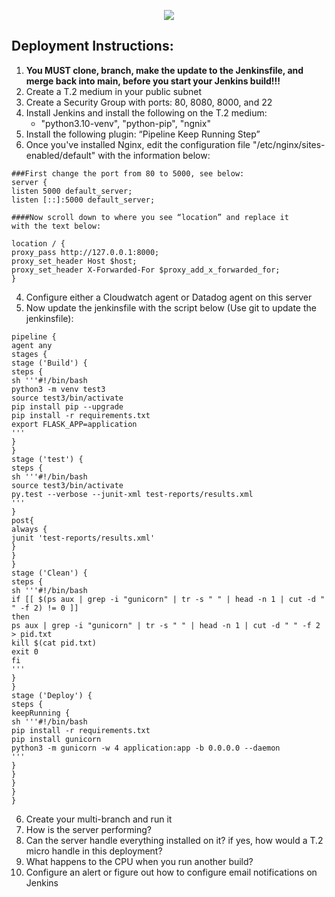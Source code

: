 <p align="center">
<img src="https://github.com/kura-labs-org/kuralabs_deployment_1/blob/main/Kuralogo.png">
</p>

## Deployment Instructions:
1. **You MUST clone, branch, make the update to the Jenkinsfile, and merge back into main, before you start your Jenkins build!!!** 
2.  Create a T.2 medium in your public subnet
3. Create a Security Group with ports: 80, 8080, 8000, and 22
4. Install Jenkins and install the following on the T.2 medium:
    - "python3.10-venv", "python-pip", "ngnix" 
5. Install the following plugin: “Pipeline Keep Running Step”
6. Once you've installed Nginx, edit the configuration file "/etc/nginx/sites-enabled/default" with the information below:
```
###First change the port from 80 to 5000, see below:
server {
listen 5000 default_server;
listen [::]:5000 default_server;

####Now scroll down to where you see “location” and replace it
with the text below:

location / {
proxy_pass http://127.0.0.1:8000;
proxy_set_header Host $host;
proxy_set_header X-Forwarded-For $proxy_add_x_forwarded_for;
}

```
4. Configure either a Cloudwatch agent or Datadog agent on this server
5. Now update the jenkinsfile with the script below (Use git to update the jenkinsfile): 
```
pipeline {
agent any
stages {
stage ('Build') {
steps {
sh '''#!/bin/bash
python3 -m venv test3
source test3/bin/activate
pip install pip --upgrade
pip install -r requirements.txt
export FLASK_APP=application
'''
}
}
stage ('test') {
steps {
sh '''#!/bin/bash
source test3/bin/activate
py.test --verbose --junit-xml test-reports/results.xml
'''
}
post{
always {
junit 'test-reports/results.xml'
}
}
}
stage ('Clean') {
steps {
sh '''#!/bin/bash
if [[ $(ps aux | grep -i "gunicorn" | tr -s " " | head -n 1 | cut -d " " -f 2) != 0 ]]
then
ps aux | grep -i "gunicorn" | tr -s " " | head -n 1 | cut -d " " -f 2 > pid.txt
kill $(cat pid.txt)
exit 0
fi
'''
}
}
stage ('Deploy') {
steps {
keepRunning {
sh '''#!/bin/bash
pip install -r requirements.txt
pip install gunicorn
python3 -m gunicorn -w 4 application:app -b 0.0.0.0 --daemon
'''
}
}
}
}
}
```
6. Create your multi-branch and run it
7. How is the server performing?
8. Can the server handle everything installed on it? if yes, how would a T.2 micro handle in this deployment? 
9. What happens to the CPU when you run another build?
10. Configure an alert or figure out how to configure email notifications on Jenkins

